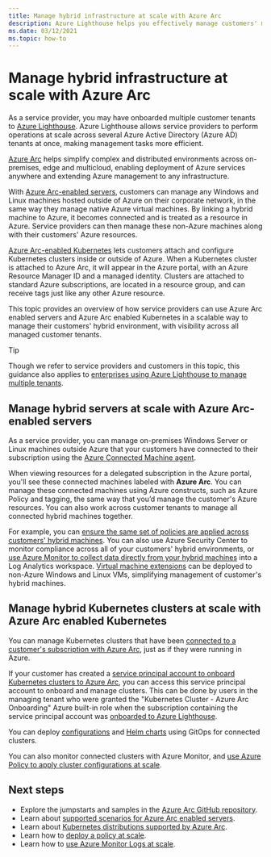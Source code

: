 ```yaml
---
title: Manage hybrid infrastructure at scale with Azure Arc
description: Azure Lighthouse helps you effectively manage customers' machines and Kubernetes clusters outside of Azure.
ms.date: 03/12/2021
ms.topic: how-to
---
```


# Manage hybrid infrastructure at scale with Azure Arc

As a service provider, you may have onboarded multiple customer tenants to [Azure Lighthouse](../overview.md). Azure Lighthouse allows service providers to perform operations at scale across several Azure Active Directory (Azure AD) tenants at once, making management tasks more efficient.

[Azure Arc](../../azure-arc/overview.md) helps simplify complex and distributed environments across on-premises, edge and multicloud, enabling deployment of Azure services anywhere and extending Azure management to any infrastructure.

With [Azure Arc-enabled servers](../../azure-arc/servers/overview.md), customers can manage any Windows and Linux machines hosted outside of Azure on their corporate network, in the same way they manage native Azure virtual machines. By linking a hybrid machine to Azure, it becomes connected and is treated as a resource in Azure. Service providers can then manage these non-Azure machines along with their customers' Azure resources.

[Azure Arc-enabled Kubernetes](../../azure-arc/kubernetes/overview.md) lets customers attach and configure Kubernetes clusters inside or outside of Azure. When a Kubernetes cluster is attached to Azure Arc, it will appear in the Azure portal, with an Azure Resource Manager ID and a managed identity. Clusters are attached to standard Azure subscriptions, are located in a resource group, and can receive tags just like any other Azure resource.

This topic provides an overview of how service providers can use Azure Arc enabled servers and Azure Arc enabled Kubernetes in a scalable way to manage their customers' hybrid environment, with visibility across all managed customer tenants.

> [!TIP]
> Though we refer to service providers and customers in this topic, this guidance also applies to [enterprises using Azure Lighthouse to manage multiple tenants](../concepts/enterprise.md).

## Manage hybrid servers at scale with Azure Arc-enabled servers

As a service provider, you can manage on-premises Windows Server or Linux machines outside Azure that your customers have connected to their subscription using the [Azure Connected Machine agent](../../azure-arc/servers/agent-overview.md).

When viewing resources for a delegated subscription in the Azure portal, you'll see these connected machines labeled with **Azure Arc**. You can manage these connected machines using Azure constructs, such as Azure Policy and tagging, the same way that you’d manage the customer's Azure resources. You can also work across customer tenants to manage all connected hybrid machines together.

For example, you can [ensure the same set of policies are applied across customers' hybrid machines](../../azure-arc/servers/learn/tutorial-assign-policy-portal.md). You can also use Azure Security Center to monitor compliance across all of your customers' hybrid environments, or [use Azure Monitor to collect data directly from your hybrid machines](../../azure-arc/servers/learn/tutorial-enable-vm-insights.md) into a Log Analytics workspace. [Virtual machine extensions](../../azure-arc/servers/manage-vm-extensions.md) can be deployed to non-Azure Windows and Linux VMs, simplifying management of customer's hybrid machines.

## Manage hybrid Kubernetes clusters at scale with Azure Arc enabled Kubernetes

You can manage Kubernetes clusters that have been [connected to a customer's subscription with Azure Arc](../../azure-arc/kubernetes/quickstart-connect-cluster.md), just as if they were running in Azure.

If your customer has created a [service principal account to onboard Kubernetes clusters to Azure Arc](../../azure-arc/kubernetes/create-onboarding-service-principal.md), you can access this service principal account to onboard and manage clusters. This can be done by users in the managing tenant who were granted the "Kubernetes Cluster - Azure Arc Onboarding" Azure built-in role when the subscription containing the service principal account was [onboarded to Azure Lighthouse](onboard-customer.md).

You can deploy [configurations](../../azure-arc/kubernetes/tutorial-use-gitops-connected-cluster.md) and [Helm charts](../../azure-arc/kubernetes/use-gitops-with-helm.md) using GitOps for connected clusters.

You can also monitor connected clusters with Azure Monitor, and [use Azure Policy to apply cluster configurations at scale](../../azure-arc/kubernetes/use-azure-policy.md).

## Next steps

- Explore the jumpstarts and samples in the [Azure Arc GitHub repository](https://github.com/microsoft/azure_arc).
- Learn about [supported scenarios for Azure Arc enabled servers](../../azure-arc/servers/overview.md#supported-cloud-operations).
- Learn about [Kubernetes distributions supported by Azure Arc](../../azure-arc/kubernetes/overview.md#supported-kubernetes-distributions).
- Learn how to [deploy a policy at scale](policy-at-scale.md).
- Learn how to [use Azure Monitor Logs at scale](monitor-at-scale.md).